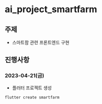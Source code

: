 # ai_project_smartfarm
## 주제
- 스마트팜 관련 프론트엔드 구현

## 진행사항
### 2023-04-21(금)
- 플러터 프로젝트 생성
```bash
flutter create smartfarm
```